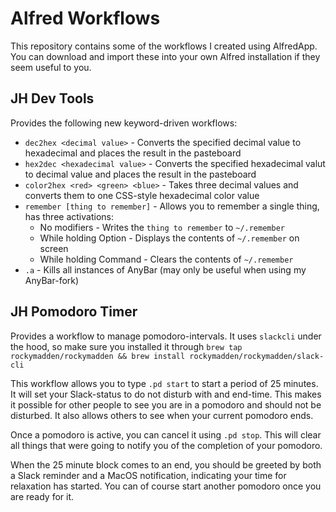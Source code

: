 # Alfred Workflows

This repository contains some of the workflows I created using AlfredApp. You can download and
import these into your own Alfred installation if they seem useful to you. 

## JH Dev Tools

Provides the following new keyword-driven workflows:

* `dec2hex <decimal value>` - Converts the specified decimal value to hexadecimal and places the result in the pasteboard
* `hex2dec <hexadecimal value>` - Converts the specified hexadecimal valut to decimal value and places the result in the pasteboard
* `color2hex <red> <green> <blue>` - Takes three decimal values and converts them to one CSS-style hexadecimal color value
* `remember [thing to remember]` - Allows you to remember a single thing, has three activations:
    * No modifiers - Writes the `thing to remember` to `~/.remember`
    * While holding Option - Displays the contents of `~/.remember` on screen
    * While holding Command - Clears the contents of `~/.remember`
* `.a` - Kills all instances of AnyBar (may only be useful when using my AnyBar-fork)

## JH Pomodoro Timer

Provides a workflow to manage pomodoro-intervals. It uses `slackcli` under the hood, so make sure you installed it through
`brew tap rockymadden/rockymadden && brew install rockymadden/rockymadden/slack-cli`

This workflow allows you to type `.pd start` to start a period of 25 minutes. It will set your Slack-status to do not disturb with
and end-time. This makes it possible for other people to see you are in a pomodoro and should not be disturbed. It also allows others
to see when your current pomodoro ends. 

Once a pomodoro is active, you can cancel it using `.pd stop`. This will clear all things that were going to notify you of the
completion of your pomodoro.


When the 25 minute block comes to an end, you should be greeted by both a Slack reminder and a MacOS notification, indicating your
time for relaxation has started. You can of course start another pomodoro once you are ready for it.
